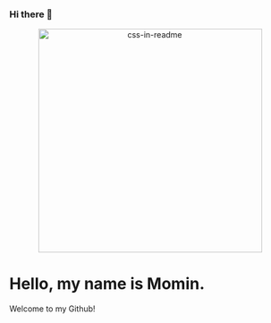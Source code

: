 ### Hi there 👋
<div align="center">
    <img src="html.svg" width="400" height="400" alt="css-in-readme">
</div>

<!-- A big thank you to Prantham for the inspiration: https://twitter.com/Prathkum/status/1392434632935841793 -->

<h1>Hello, my name is Momin.</h1>
<p class="subtitle">Welcome to my Github!</p>
  <foreignObject width="100%" height="100%">
<style>

:root {
  --bg-color: hsl(49 37% 94%);
  --typewriterSpeed: 6s;
  --typewriterCharacters: 24;
}

body {
  margin: 0;
  font-family: "Source Sans Pro", sans-serif;
  min-height: 100vh;
  display: grid;
  place-content: center;
  text-align: center;
  background: var(--bg-color);
}

h1 {
  font-size: clamp(1rem, 3vw + 1rem, 4rem);
  position: relative;
  font-family: "Source Code Pro", monospace;
  position: relative;
  width: max-content;
}

h1::before,
h1::after {
  content: "";
  position: absolute;
  top: 0;
  right: 0;
  bottom: 0;
  left: 0;
}

h1::before {
  background: var(--bg-color);
  animation: typewriter var(--typewriterSpeed)
    steps(var(--typewriterCharacters)) 1s forwards;
}

h1::after {
  width: 0.125em;
  background: black;
  animation: typewriter var(--typewriterSpeed)
      steps(var(--typewriterCharacters)) 1s forwards,
    blink 750ms steps(var(--typewriterCharacters)) infinite;
}

.subtitle {
  color: hsl(0 0% 0% / 0.7);
  font-size: 2rem;
  font-weight: 400;
  opacity: 0;
  transform: translateY(3rem);
  animation: fadeInUp 2s ease calc(var(--typewriterSpeed) + 2s) forwards;
}

@keyframes typewriter {
  to {
    left: 100%;
  }
}

@keyframes blink {
  to {
    background: transparent;
  }
}

@keyframes fadeInUp {
  to {
    opacity: 1;
    transform: translateY(0);
  }
}

#yt-link {
  position: absolute;
  bottom: 2em;
  width: 100%;
  color: hsl(0 0 0 / 0.7);

  &:hover,
  &:focus {
    color: teal;
  }
}

<!--
**Momin606/Momin606** is a ✨ _special_ ✨ repository because its `README.md` (this file) appears on your GitHub profile.

Here are some ideas to get you started:

- 🔭 I’m currently working on ...
- 🌱 I’m currently learning ...
- 👯 I’m looking to collaborate on ...
- 🤔 I’m looking for help with ...
- 💬 Ask me about ...
- 📫 How to reach me: ...
- 😄 Pronouns: ...
- ⚡ Fun fact: ...
-->
